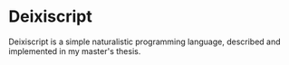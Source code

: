 # Deixiscript

Deixiscript is a simple naturalistic programming language, described and implemented in my master's thesis.
